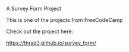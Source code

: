 A Survey Form Project

This is one of the projects from FreeCodeCamp

Check out the project here:

https://thraz3.github.io/survey_form/